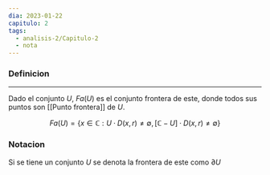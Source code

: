 ```yaml
---
dia: 2023-01-22
capitulo: 2
tags:
  - analisis-2/Capitulo-2
  - nota
---
```

### Definicion
---
Dado el conjunto $U$, $Fa(U)$ es el conjunto frontera de este, donde todos sus puntos son [[Punto frontera]] de $U$.

$$Fa(U)=\{ x \in \mathbb{C} : U \cdot D(x, r) \neq \emptyset, [\mathbb{C}-U] \cdot D(x, r) \neq \emptyset \}$$

### Notacion
Si se tiene un conjunto $U$ se denota la frontera de este como $\partial U$